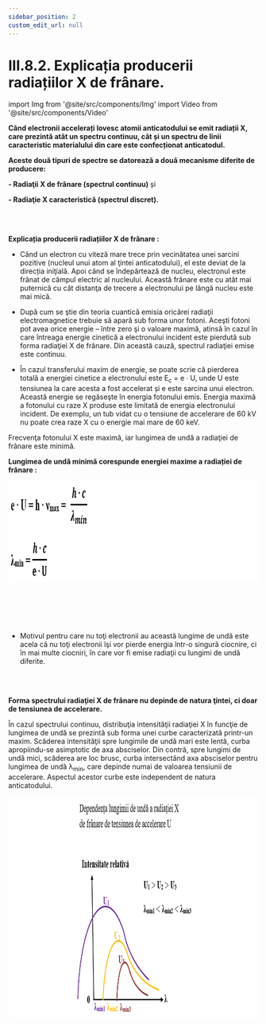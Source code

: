 ```yaml
---
sidebar_position: 2
custom_edit_url: null
---
```


# III.8.2. Explicația producerii radiațiilor X de frânare.





import Img from '@site/src/components/Img'
import Video from '@site/src/components/Video'




<div class="alert alert--primary" role="alert">

**Când electronii accelerați lovesc atomii anticatodului se emit radiații X, care prezintă atât un spectru continuu, cât și un spectru de linii caracteristic materialului din care este confecționat anticatodul.** 

**Aceste două tipuri de spectre se datorează a două mecanisme diferite de producere:**

**- Radiaţii X de frânare (spectrul continuu)** și 

**- Radiaţie X caracteristică (spectrul discret).**



</div>






<br></br>





<div class="alert alert--primary" role="alert">

**Explicația producerii radiațiilor X de frânare :**

- Când un electron cu viteză mare trece prin vecinătatea unei sarcini pozitive (nucleul unui atom al ţintei anticatodului), el este deviat de la direcția iniţială. Apoi când se îndepărtează de nucleu, electronul este frânat de câmpul electric al nucleului. Această frânare este cu atât mai puternică cu cât distanţa de trecere a electronului pe lângă nucleu este mai mică. 

- După cum se ştie din teoria cuantică emisia oricărei radiaţii electromagnetice trebuie să apară sub forma unor fotoni. Aceşti fotoni pot avea orice energie – între zero şi o valoare maximă, atinsă în cazul în care întreaga energie cinetică a electronului incident este pierdută sub forma radiaţiei X de frânare. Din această cauză, spectrul radiaţiei emise este continuu.

- În cazul transferului maxim de energie, se poate scrie că pierderea totală a energiei cinetice a electronului este E<sub>c</sub> = e ∙ U, unde U este tensiunea la care acesta a fost accelerat și e este sarcina unui electron. Această energie se regăseşte în energia fotonului emis. Energia maximă a fotonului cu raze X produse este limitată de energia electronului incident. De exemplu, un tub vidat cu o tensiune de accelerare de 60 kV nu poate crea raze X cu o energie mai mare de 60 keV.



Frecvenţa fotonului X este maximă, iar lungimea de undă a radiaţiei de frânare este minimă. 


**Lungimea de undă minimă corespunde energiei maxime a radiației de frânare :**



<Img className="img-responsive4" src="fizica/clasa12/capitolul3/III-8-2-explicatia-producerii-radiatiilor-x-de-franare-poza1-formula-lungimii-de-unda-minime.png" width="1000" height="204" lazy={false} />

<br></br>
<br></br>



- Motivul pentru care nu toţi electronii au această lungime de undă este acela că nu toţi electronii îşi vor pierde energia într-o singură ciocnire, ci în mai multe ciocniri, în care vor fi emise radiaţii cu lungimi de undă diferite. 


<br></br>


**Forma spectrului radiaţiei X de frânare nu depinde de natura ţintei, ci doar de tensiunea de accelerare.**

În cazul spectrului continuu, distribuţia intensităţii radiaţiei X în funcţie de lungimea de undă se prezintă sub forma unei curbe caracterizată printr-un maxim. Scăderea intensităţii spre lungimile de undă mari este lentă, curba apropiindu-se asimptotic de axa absciselor. Din contră, spre lungimi de undă mici, scăderea are loc brusc, curba intersectând axa absciselor pentru lungimea de undă λ<sub>min</sub>, care depinde numai de valoarea tensiunii de accelerare. Aspectul acestor curbe este independent de natura anticatodului.


<Img className="img-responsive4" src="fizica/clasa12/capitolul3/III-8-2-explicatia-producerii-radiatiilor-x-de-franare-poza2-graficul-dependentei-lungimii-de-unda-a-radiatiei-x.png" width="1000" height="445" lazy={false} />





</div>


